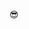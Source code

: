 😎
<!---
uni4on/uni4on is a ✨ special ✨ repository because its `README.md` (this file) appears on your GitHub profile.
You can click the Preview link to take a look at your changes.
--->
